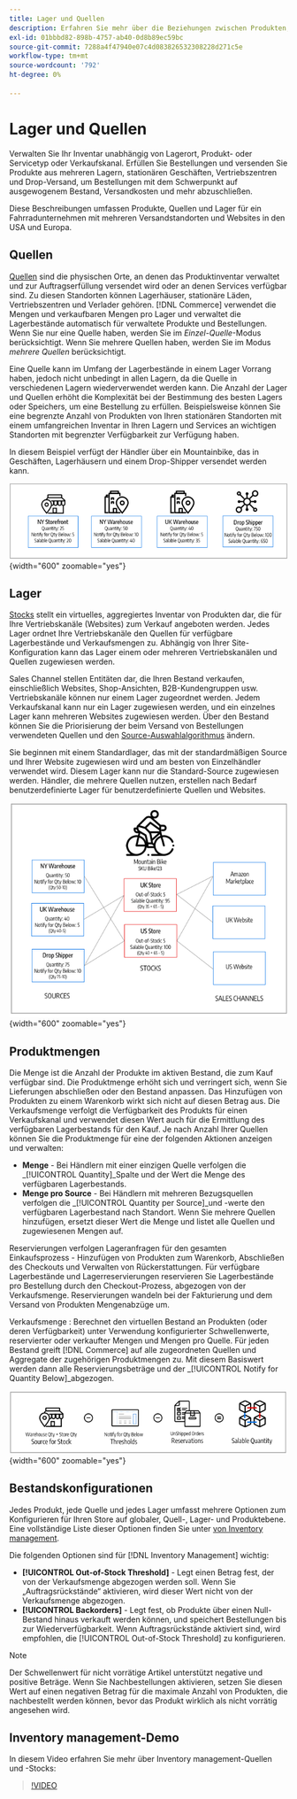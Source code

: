 ```yaml
---
title: Lager und Quellen
description: Erfahren Sie mehr über die Beziehungen zwischen Produkten, Quellen und Lagern.
exl-id: 01bbbd82-898b-4757-ab40-0d8b89ec59bc
source-git-commit: 7288a4f47940e07c4d083826532308228d271c5e
workflow-type: tm+mt
source-wordcount: '792'
ht-degree: 0%

---
```


# Lager und Quellen

Verwalten Sie Ihr Inventar unabhängig von Lagerort, Produkt- oder Servicetyp oder Verkaufskanal. Erfüllen Sie Bestellungen und versenden Sie Produkte aus mehreren Lagern, stationären Geschäften, Vertriebszentren und Drop-Versand, um Bestellungen mit dem Schwerpunkt auf ausgewogenem Bestand, Versandkosten und mehr abzuschließen.

Diese Beschreibungen umfassen Produkte, Quellen und Lager für ein Fahrradunternehmen mit mehreren Versandstandorten und Websites in den USA und Europa.

## Quellen

[Quellen](sources-manage.md) sind die physischen Orte, an denen das Produktinventar verwaltet und zur Auftragserfüllung versendet wird oder an denen Services verfügbar sind. Zu diesen Standorten können Lagerhäuser, stationäre Läden, Vertriebszentren und Verlader gehören. [!DNL Commerce] verwendet die Mengen und verkaufbaren Mengen pro Lager und verwaltet die Lagerbestände automatisch für verwaltete Produkte und Bestellungen. Wenn Sie nur eine Quelle haben, werden Sie im _Einzel-Quelle_-Modus berücksichtigt. Wenn Sie mehrere Quellen haben, werden Sie im Modus _mehrere Quellen_ berücksichtigt.

Eine Quelle kann im Umfang der Lagerbestände in einem Lager Vorrang haben, jedoch nicht unbedingt in allen Lagern, da die Quelle in verschiedenen Lagern wiederverwendet werden kann. Die Anzahl der Lager und Quellen erhöht die Komplexität bei der Bestimmung des besten Lagers oder Speichers, um eine Bestellung zu erfüllen. Beispielsweise können Sie eine begrenzte Anzahl von Produkten von Ihren stationären Standorten mit einem umfangreichen Inventar in Ihren Lagern und Services an wichtigen Standorten mit begrenzter Verfügbarkeit zur Verfügung haben.

In diesem Beispiel verfügt der Händler über ein Mountainbike, das in Geschäften, Lagerhäusern und einem Drop-Shipper versendet werden kann.

![Beispiel-Quelldiagramm](assets/diagram-sources.png){width="600" zoomable="yes"}

## Lager

[Stocks](stocks-manage.md) stellt ein virtuelles, aggregiertes Inventar von Produkten dar, die für Ihre Vertriebskanäle (Websites) zum Verkauf angeboten werden. Jedes Lager ordnet Ihre Vertriebskanäle den Quellen für verfügbare Lagerbestände und Verkaufsmengen zu. Abhängig von Ihrer Site-Konfiguration kann das Lager einem oder mehreren Vertriebskanälen und Quellen zugewiesen werden.

Sales Channel stellen Entitäten dar, die Ihren Bestand verkaufen, einschließlich Websites, Shop-Ansichten, B2B-Kundengruppen usw. Vertriebskanäle können nur einem Lager zugeordnet werden. Jedem Verkaufskanal kann nur ein Lager zugewiesen werden, und ein einzelnes Lager kann mehreren Websites zugewiesen werden. Über den Bestand können Sie die Priorisierung der beim Versand von Bestellungen verwendeten Quellen und den [Source-Auswahlalgorithmus](selection-reservations.md) ändern.

Sie beginnen mit einem Standardlager, das mit der standardmäßigen Source und Ihrer Website zugewiesen wird und am besten von Einzelhändler verwendet wird. Diesem Lager kann nur die Standard-Source zugewiesen werden. Händler, die mehrere Quellen nutzen, erstellen nach Bedarf benutzerdefinierte Lager für benutzerdefinierte Quellen und Websites.

![Diagramm, z. B. Lager für ein Geschäft](assets/diagram-stock.png){width="600" zoomable="yes"}

## Produktmengen

Die Menge ist die Anzahl der Produkte im aktiven Bestand, die zum Kauf verfügbar sind. Die Produktmenge erhöht sich und verringert sich, wenn Sie Lieferungen abschließen oder den Bestand anpassen. Das Hinzufügen von Produkten zu einem Warenkorb wirkt sich nicht auf diesen Betrag aus. Die Verkaufsmenge verfolgt die Verfügbarkeit des Produkts für einen Verkaufskanal und verwendet diesen Wert auch für die Ermittlung des verfügbaren Lagerbestands für den Kauf. Je nach Anzahl Ihrer Quellen können Sie die Produktmenge für eine der folgenden Aktionen anzeigen und verwalten:

- **Menge** - Bei Händlern mit einer einzigen Quelle verfolgen die _[!UICONTROL Quantity]_Spalte und der Wert die Menge des verfügbaren Lagerbestands.
- **Menge pro Source** - Bei Händlern mit mehreren Bezugsquellen verfolgen die _[!UICONTROL Quantity per Source]_und -werte den verfügbaren Lagerbestand nach Standort. Wenn Sie mehrere Quellen hinzufügen, ersetzt dieser Wert die Menge und listet alle Quellen und zugewiesenen Mengen auf.

Reservierungen verfolgen Lageranfragen für den gesamten Einkaufsprozess - Hinzufügen von Produkten zum Warenkorb, Abschließen des Checkouts und Verwalten von Rückerstattungen. Für verfügbare Lagerbestände und Lagerreservierungen reservieren Sie Lagerbestände pro Bestellung durch den Checkout-Prozess, abgezogen von der Verkaufsmenge. Reservierungen wandeln bei der Fakturierung und dem Versand von Produkten Mengenabzüge um.

Verkaufsmenge : Berechnet den virtuellen Bestand an Produkten (oder deren Verfügbarkeit) unter Verwendung konfigurierter Schwellenwerte, reservierter oder verkaufter Mengen und Mengen pro Quelle. Für jeden Bestand greift [!DNL Commerce] auf alle zugeordneten Quellen und Aggregate der zugehörigen Produktmengen zu. Mit diesem Basiswert werden dann alle Reservierungsbeträge und der _[!UICONTROL Notify for Quantity Below]_abgezogen.

![Verkaufsmenge für einen Bestand berechnen](assets/diagram-salable-quantity.png){width="600" zoomable="yes"}

## Bestandskonfigurationen

Jedes Produkt, jede Quelle und jedes Lager umfasst mehrere Optionen zum Konfigurieren für Ihren Store auf globaler, Quell-, Lager- und Produktebene. Eine vollständige Liste dieser Optionen finden Sie unter [ von Inventory management](configuration.md).

Die folgenden Optionen sind für [!DNL Inventory Management] wichtig:

- **[!UICONTROL Out-of-Stock Threshold]** - Legt einen Betrag fest, der von der Verkaufsmenge abgezogen werden soll. Wenn Sie „Auftragsrückstände“ aktivieren, wird dieser Wert nicht von der Verkaufsmenge abgezogen.
- **[!UICONTROL Backorders]** - Legt fest, ob Produkte über einen Null-Bestand hinaus verkauft werden können, und speichert Bestellungen bis zur Wiederverfügbarkeit. Wenn Auftragsrückstände aktiviert sind, wird empfohlen, die [!UICONTROL Out-of-Stock Threshold] zu konfigurieren.

>[!NOTE]
>
>Der Schwellenwert für nicht vorrätige Artikel unterstützt negative und positive Beträge. Wenn Sie Nachbestellungen aktivieren, setzen Sie diesen Wert auf einen negativen Betrag für die maximale Anzahl von Produkten, die nachbestellt werden können, bevor das Produkt wirklich als nicht vorrätig angesehen wird.

## Inventory management-Demo

In diesem Video erfahren Sie mehr über Inventory management-Quellen und -Stocks:

>[!VIDEO](https://video.tv.adobe.com/v/343748?quality=12&learn=on)
